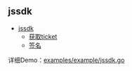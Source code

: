 ## jssdk

- [jssdk](#jssdk)
	- [获取ticket](#获取ticket)
	- [签名](#签名)

详细Demo：[examples/example/jssdk.go](examples/example/jssdk.go)
